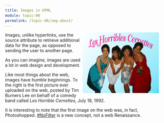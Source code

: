 ```yaml
---
title: Images in HTML
module: topic-06
permalink: /topic-06/img-about/
---
```


<div class="divider-heading"></div>

<div class="container-row">
  <img src="../img/les-horrible-cernettes.jpg" alt="Four women dressed in 1980's formalwear" title="Les Horrible Cernettes" style="float: right; width: 250px; margin-top: 0;" />

  <p>Images, unlike hyperlinks, use the source attribute to retrieve additional data for the page, as opposed to sending the user to another page.</p>

  <p>As you can imagine, images are used a lot in web design and development.</p>

  <p>Like most things about the web, images have humble beginnings. To the right is the first picture ever uploaded on the web, posted by Tim Burners Lee on behalf of a comedy band called <cite>Les Horrible Cernettes</cite>, July 18, 1992.</p>

  <p>It is interesting to note that the first image on the web was, in fact, Photoshopped. <a href="https://www.tagsforlikes.com/TagGlossary/nofilter.html" target="_blank">#NoFilter</a> is a new concept, not a web Renaissance.</p>
</div>
